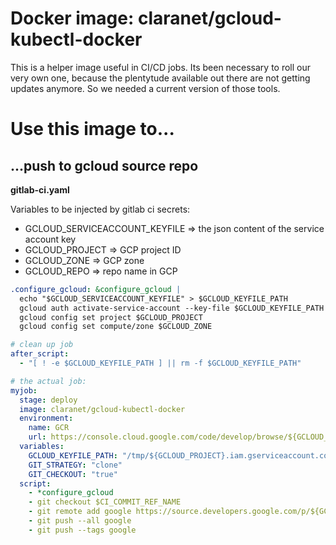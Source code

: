 # Docker image: claranet/gcloud-kubectl-docker

This is a helper image useful in CI/CD jobs. Its been necessary to roll our
very own one, because the plentytude available out there are not getting
updates anymore. So we needed a current version of those tools.


# Use this image to...

## ...push to gcloud source repo

**gitlab-ci.yaml**

Variables to be injected by gitlab ci secrets:
* GCLOUD_SERVICEACCOUNT_KEYFILE => the json content of the service account key
* GCLOUD_PROJECT => GCP project ID
* GCLOUD_ZONE => GCP zone
* GCLOUD_REPO => repo name in GCP

```yaml
.configure_gcloud: &configure_gcloud |
  echo "$GCLOUD_SERVICEACCOUNT_KEYFILE" > $GCLOUD_KEYFILE_PATH
  gcloud auth activate-service-account --key-file $GCLOUD_KEYFILE_PATH
  gcloud config set project $GCLOUD_PROJECT
  gcloud config set compute/zone $GCLOUD_ZONE

# clean up job
after_script:
  - "[ ! -e $GCLOUD_KEYFILE_PATH ] || rm -f $GCLOUD_KEYFILE_PATH"

# the actual job:
myjob:
  stage: deploy
  image: claranet/gcloud-kubectl-docker
  environment:
    name: GCR
    url: https://console.cloud.google.com/code/develop/browse/${GCLOUD_REPO}/master?project=${GCLOUD_PROJECT}
  variables:
    GCLOUD_KEYFILE_PATH: "/tmp/${GCLOUD_PROJECT}.iam.gserviceaccount.com.json"
    GIT_STRATEGY: "clone"
    GIT_CHECKOUT: "true"
  script:
    - *configure_gcloud
    - git checkout $CI_COMMIT_REF_NAME
    - git remote add google https://source.developers.google.com/p/${GCLOUD_PROJECT}/r/${GCLOUD_REPO}
    - git push --all google
    - git push --tags google
```
